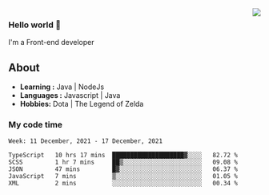 <img align='right' src="https://github-readme-stats.vercel.app/api?username=jumodada&show_icons=true&theme=vue">

### Hello world 👋

I'm a Front-end developer 
    
## About
-  **Learning :** Java | NodeJs
-  **Languages :** Javascript | Java
-  **Hobbies:** Dota | The Legend of Zelda

### My code time

<!--START_SECTION:waka-->
```text
Week: 11 December, 2021 - 17 December, 2021

TypeScript   10 hrs 17 mins  ████████████████████▓░░░░   82.72 % 
SCSS         1 hr 7 mins     ██▒░░░░░░░░░░░░░░░░░░░░░░   09.08 % 
JSON         47 mins         █▓░░░░░░░░░░░░░░░░░░░░░░░   06.37 % 
JavaScript   7 mins          ▒░░░░░░░░░░░░░░░░░░░░░░░░   01.05 % 
XML          2 mins          ░░░░░░░░░░░░░░░░░░░░░░░░░   00.34 % 
```
<!--END_SECTION:waka-->
